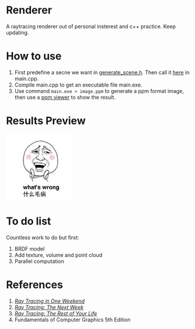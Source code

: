 # Renderer
A raytracing renderer out of personal insterest and c++ practice. Keep updating.
# How to use
1. First predefine a secne we want in [generate_scene.h](https://github.com/owaranainatsu/Renderer/blob/main/generate_scene.h). Then call it [here](https://github.com/owaranainatsu/Renderer/blob/64c9f9debf3f5aeaee9f2d73b7c8f4e2a3a661c4/main.cpp#L40) in main.cpp.
2. Compile main.cpp to get an executable file main.exe.
3. Use command ```main.exe > image.ppm``` to generate a ppm format image, then use a [ppm viewer](https://www.cs.rhodes.edu/welshc/COMP141_F16/ppmReader.html) to show the result.
# Results Preview
![image](https://github.com/AngelSXD/sxd_first_repository/blob/master/images/20160615165142.png)
# To do list
Countless work to do but first:
1. BRDF model
2. Add texture, volume and point cloud
3. Parallel computation

# References
1. [_Ray Tracing in One Weekend_](https://raytracing.github.io/books/RayTracingInOneWeekend.html)
2. [_Ray Tracing: The Next Week_](https://raytracing.github.io/books/RayTracingTheNextWeek.html)
3. [_Ray Tracing: The Rest of Your Life_](https://raytracing.github.io/books/RayTracingTheRestOfYourLife.html)
4. Fundamentals of Computer Graphics 5th Edition
